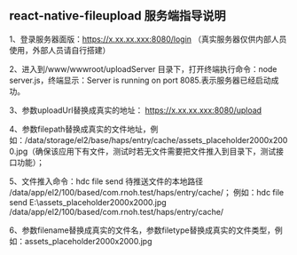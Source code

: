 ## react-native-fileupload 服务端指导说明

1、登录服务器面版：https://x.xx.xx.xxx:8080/login （真实服务器仅供内部人员使用，外部人员请自行搭建）

2、进入到/www/wwwroot/uploadServer  目录下，打开终端执行命令：node server.js，终端显示：Server is running on port 8085.表示服务器已经启动成功。

3、参数uploadUrl替换成真实的地址： https://x.xx.xx.xxx:8080/upload

4、参数filepath替换成真实的文件地址，例如：/data/storage/el2/base/haps/entry/cache/assets_placeholder2000x2000.jpg（确保该应用下有文件，测试时若无文件需要把文件推入到目录下，测试接口功能）；

5、文件推入命令：hdc file send 待推送文件的本地路径 /data/app/el2/100/based/com.rnoh.test/haps/entry/cache/； 例如：hdc file send E:\assets_placeholder2000x2000.jpg /data/app/el2/100/based/com.rnoh.test/haps/entry/cache/

6、参数filename替换成真实的文件名，参数filetype替换成真实的文件类型，例如：assets_placeholder2000x2000.jpg